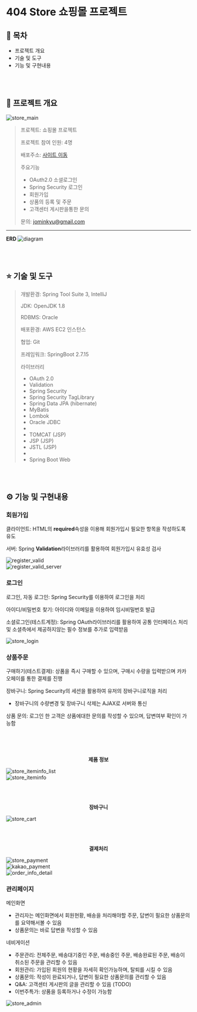 # 404 Store 쇼핑몰 프로젝트
## :blue_book:  목차

- 프로젝트 개요
- 기술 및 도구
- 기능 및 구현내용

<br><br>

## :rainbow: 프로젝트 개요 

![store_main](https://github.com/jominkyu1/404Project/assets/18455743/b18df33a-d903-4773-a53d-a4197f3ee701)


> 프로젝트: 쇼핑몰 프로젝트 <br>
>  
> 프로젝트 참여 인원: 4명 <br>
>  
> 배포주소: <a href="http://3.37.67.219:8082/">사이트 이동</a> <br>
>  
> 주요기능
> - OAuth2.0 소셜로그인
> - Spring Security 로그인  
> - 회원가입  
> - 상품의 등록 및 주문
> - 고객센터 게시판을통한 문의
>   
> 문의: jominkyu@gmail.com  

<hr>

<b> ERD </b>
![diagram](https://github.com/jominkyu1/404Project/assets/18455743/185731a3-f2bf-4b67-81fa-06871d607926)

<br><br>

## :star: 기술 및 도구

> 개발환경: Spring Tool Suite 3, IntelliJ
> 
> JDK: OpenJDK 1.8
>
> RDBMS: Oracle
>
> 배포환경: AWS EC2 인스턴스
>
> 협업: Git 
> 
> 프레임워크: SpringBoot 2.7.15
>
> 라이브러리
> - OAuth 2.0
> - Validation
> - Spring Security
> - Spring Security TagLibrary
> - Spring Data JPA (hibernate)
> - MyBatis
> - Lombok
> - Oracle JDBC
> -
> - TOMCAT (JSP)
> - JSP (JSP)
> - JSTL (JSP)
> -
> - Spring Boot Web

<br><br>

## :gear: 기능 및 구현내용

### 회원가입
  
클라이언트: HTML의 <b>required</b>속성을 이용해 회원가입시 필요한 항목을 작성하도록 유도  
  
서버: Spring <b>Validation</b>라이브러리를 활용하여 회원가입시 유효성 검사

  
![register_valid](https://github.com/jominkyu1/404Project/assets/18455743/a93e95da-c470-4203-94a8-102785357734)  
![register_valid_server](https://github.com/jominkyu1/404Project/assets/18455743/1d36777e-1004-4f22-accd-fa002e50ce1b)
  
### 로그인  
  
로그인, 자동 로그인: Spring Security를 이용하여 로그인을 처리  
  
아이디/비밀번호 찾기: 아이디와 이메일을 이용하여 임시비밀번호 발급  
  
소셜로그인(테스트계정): Spring OAuth라이브러리를 활용하여 공통 인터페이스 처리 및 소셜측에서 제공하지않는 필수 정보를 추가로 입력받음

  
![store_login](https://github.com/jominkyu1/404Project/assets/18455743/110638bb-8491-43c0-a976-a3af7453d7ca)
  
  
### 상품주문

구매하기(테스트결제): 상품을 즉시 구매할 수 있으며, 구매시 수량을 입력받으며 카카오페이를 통한 결제를 진행  
  
장바구니: Spring Security의 세션을 활용하여 유저의 장바구니로직을 처리  
  - 장바구니의 수량변경 및 장바구니 삭제는 AJAX로 서버와 통신  
    
상품 문의: 로그인 한 고객은 상품에대한 문의를 작성할 수 있으며, 답변여부 확인이 가능함

<br><br><br>
  
<div align=center><b>제품 정보</b></div>  

![store_iteminfo_list](https://github.com/jominkyu1/404Project/assets/18455743/a51010bf-0030-4123-aa7f-69d2c68f06c0)  
![store_iteminfo](https://github.com/jominkyu1/404Project/assets/18455743/c4229a0b-7337-44f9-8889-4548c5461d38)  
  
<br><br>

<div align=center><b>장바구니</b></div>

![store_cart](https://github.com/jominkyu1/404Project/assets/18455743/a81419ef-aae4-4316-bdc2-769a3e17e1c2)
  
<br><br>
<div align=center><b>결제처리</b></div>

![store_payment](https://github.com/jominkyu1/404Project/assets/18455743/af8e1fe9-ba1f-4462-ae0b-7f56d9fa898c)  
![kakao_payment](https://github.com/jominkyu1/404Project/assets/18455743/7d43250a-d633-4716-b2dd-8eea24d308be)  
![order_info_detail](https://github.com/jominkyu1/404Project/assets/18455743/c7a57b00-9ab2-4fcf-8ee9-f6b1688b542c)  
    
### 관리페이지

메인화면  
- 관리자는 메인화면에서 회원현황, 배송을 처리해야할 주문, 답변이 필요한 상품문의를 요약해서볼 수 있음
- 상품문의는 바로 답변을 작성할 수 있음  

네비게이션  
- 주문관리: 전체주문, 배송대기중인 주문, 배송중인 주문, 배송완료된 주문, 배송이 취소된 주문을 관리할 수 있음
- 회원관리: 가입된 회원의 현황을 자세히 확인가능하며, 탈퇴를 시킬 수 있음
- 상품문의: 작성이 완료되거나, 답변이 필요한 상품문의를 관리할 수 있음
- Q&A: 고객센터 게시판의 글을 관리할 수 있음 (TODO)
- 이번주특가: 상품을 등록하거나 수정이 가능함
     
![store_admin](https://github.com/jominkyu1/404Project/assets/18455743/f1495044-a0e3-4a4f-ae9e-d8e324d76623)
